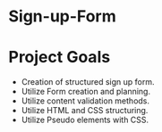 # Sign-up-Form

# Project Goals
- Creation of structured sign up form.
- Utilize Form creation and planning.
- Utilize content validation methods.
- Utilize HTML and CSS structuring.
- Utilize Pseudo elements with CSS.